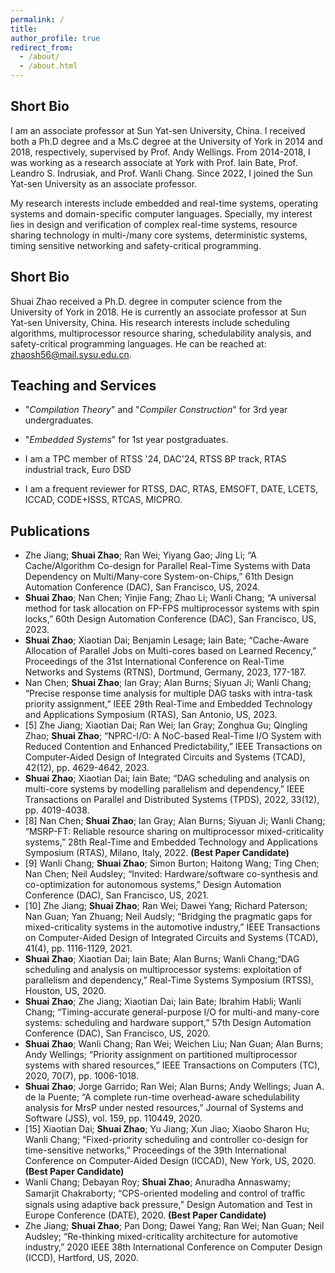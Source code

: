 ```yaml
---
permalink: /
title: 
author_profile: true
redirect_from: 
  - /about/
  - /about.html
---
```


## Short Bio

I am an associate professor at Sun Yat-sen University, China. I received both a Ph.D degree and a Ms.C degree at the University of York in 2014 and 2018, respectively, supervised by Prof. Andy Wellings. From 2014-2018, I was working as a research associate at York with Prof. Iain Bate, Prof. Leandro S. Indrusiak, and Prof. Wanli Chang. Since 2022, I joined the Sun Yat-sen University as an associate professor. 

My research interests include embedded and real-time systems, operating systems and domain-specific computer languages. Specially, my interest lies in design and verification of complex real-time systems, resource sharing technology in multi-/many core systems, deterministic systems, timing sensitive networking and safety-critical programming.



Short Bio
------
Shuai Zhao received a Ph.D. degree in computer science from the University of York in 2018. He is currently an associate professor at Sun Yat-sen University, China. His research interests include scheduling algorithms, multiprocessor resource sharing, schedulability analysis, and safety-critical programming languages. He can be reached at: zhaosh56@mail.sysu.edu.cn.



Teaching and Services
------
- "*Compilation Theory*" and "*Compiler Construction*" for 3rd year undergraduates.

- "*Embedded Systems*" for 1st year postgraduates.

- I am a TPC member of RTSS '24, DAC'24, RTSS BP track, RTAS industrial track, Euro DSD

- I am a frequent reviewer for RTSS, DAC, RTAS, EMSOFT, DATE, LCETS, ICCAD, CODE+ISSS, RTCAS, MICPRO.

  

Publications
------
- Zhe Jiang; **Shuai Zhao**; Ran Wei; Yiyang Gao; Jing Li; “A Cache/Algorithm Co-design for Parallel Real-Time Systems with Data Dependency on Multi/Many-core System-on-Chips,” 61th Design Automation Conference (DAC), San Francisco, US, 2024.
- **Shuai Zhao**; Nan Chen; Yinjie Fang; Zhao Li; Wanli Chang; “A universal method for task allocation on FP-FPS multiprocessor systems with spin locks,” 60th Design Automation Conference (DAC), San Francisco, US, 2023.
- **Shuai Zhao**; Xiaotian Dai; Benjamin Lesage; Iain Bate; “Cache-Aware Allocation of Parallel Jobs on Multi-cores based on Learned Recency,” Proceedings of the 31st International Conference on Real-Time Networks and Systems (RTNS), Dortmund, Germany, 2023, 177-187. 
- Nan Chen; **Shuai Zhao**; Ian Gray; Alan Burns; Siyuan Ji; Wanli Chang; “Precise response time analysis for multiple DAG tasks with intra-task priority assignment,” IEEE 29th Real-Time and Embedded Technology and Applications Symposium (RTAS), San Antonio, US, 2023.
- [5] Zhe Jiang; Xiaotian Dai; Ran Wei; Ian Gray; Zonghua Gu; Qingling Zhao; **Shuai Zhao**; “NPRC-I/O: A NoC-based Real-Time I/O System with Reduced Contention and Enhanced Predictability,” IEEE Transactions on Computer-Aided Design of Integrated Circuits and Systems (TCAD), 42(12), pp. 4629-4642, 2023.
- **Shuai Zhao**; Xiaotian Dai; Iain Bate; “DAG scheduling and analysis on multi-core systems by modelling parallelism and dependency,” IEEE Transactions on Parallel and Distributed Systems (TPDS), 2022, 33(12), pp. 4019-4038. 
- [8] Nan Chen; **Shuai Zhao**; Ian Gray; Alan Burns; Siyuan Ji; Wanli Chang; “MSRP-FT: Reliable resource sharing on multiprocessor mixed-criticality systems,” 28th Real-Time and Embedded Technology and Applications Symposium (RTAS), Milano, Italy, 2022. **(Best Paper Candidate)**
- [9] Wanli Chang; **Shuai Zhao**; Simon Burton; Haitong Wang; Ting Chen; Nan Chen; Neil Audsley; “Invited: Hardware/software co-synthesis and co-optimization for autonomous systems,” Design Automation Conference (DAC), San Francisco, US, 2021.
- [10] Zhe Jiang; **Shuai Zhao**; Ran Wei; Dawei Yang; Richard Paterson; Nan Guan; Yan Zhuang; Neil Audsly; “Bridging the pragmatic gaps for mixed-criticality systems in the automotive industry,” IEEE Transactions on Computer-Aided Design of Integrated Circuits and Systems (TCAD), 41(4), pp. 1116-1129, 2021.
- **Shuai Zhao**; Xiaotian Dai; Iain Bate; Alan Burns; Wanli Chang;“DAG scheduling and analysis on multiprocessor systems: exploitation of parallelism and dependency,” Real-Time Systems Symposium (RTSS), Houston, US, 2020.
- **Shuai Zhao**; Zhe Jiang; Xiaotian Dai; Iain Bate; Ibrahim Habli; Wanli Chang; “Timing-accurate general-purpose I/O for multi-and many-core systems: scheduling and hardware support,” 57th Design Automation Conference (DAC), San Francisco, US, 2020.
- **Shuai Zhao**; Wanli Chang; Ran Wei; Weichen Liu; Nan Guan; Alan Burns; Andy Wellings; “Priority assignment on partitioned multiprocessor systems with shared resources,” IEEE Transactions on Computers (TC), 2020, 70(7), pp. 1006-1018.
- **Shuai Zhao**; Jorge Garrido; Ran Wei; Alan Burns; Andy Wellings; Juan A. de la Puente; “A complete run-time overhead-aware schedulability analysis for MrsP under nested resources,” Journal of Systems and Software (JSS), vol. 159, pp. 110449, 2020.
- [15] Xiaotian Dai; **Shuai Zhao**; Yu Jiang; Xun Jiao; Xiaobo Sharon Hu; Wanli Chang; “Fixed-priority scheduling and controller co-design for time-sensitive networks,” Proceedings of the 39th International Conference on Computer-Aided Design (ICCAD), New York, US, 2020. **(Best Paper Candidate)**
- Wanli Chang; Debayan Roy; **Shuai Zhao**; Anuradha Annaswamy; Samarjit Chakraborty; “CPS-oriented modeling and control of traﬀic signals using adaptive back pressure,” Design Automation and Test in Europe Conference (DATE), 2020. **(Best Paper Candidate)**
- Zhe Jiang; **Shuai Zhao**; Pan Dong; Dawei Yang; Ran Wei; Nan Guan; Neil Audsley; “Re-thinking mixed-criticality architecture for automotive industry,” 2020 IEEE 38th International Conference on Computer Design (ICCD), Hartford, US, 2020.

